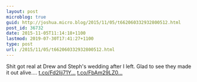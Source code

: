 ```yaml
---
layout: post
microblog: true
guid: http://joshua.micro.blog/2015/11/05/t662060332932800512.html
post_id: 36732
date: 2015-11-05T11:14:18+1100
lastmod: 2019-07-30T17:41:27+1100
type: post
url: /2015/11/05/t662060332932800512.html
---
```

Shit got real at Drew and Steph's wedding after I left. Glad to see they made it out alive.… [t.co/Fd2Iij71Y...](https://t.co/Fd2Iij71Y2) [t.co/FbAm29LZ0...](https://t.co/FbAm29LZ06)

